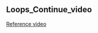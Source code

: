## Loops_Continue_video

[Reference video](https://drive.google.com/file/d/1lKnGNwWK4NTgiAFU0eff8SrLXHtfgZUK/view?usp=sharing)

